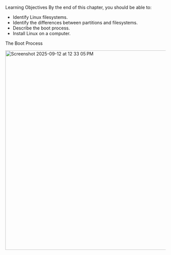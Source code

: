Learning Objectives
By the end of this chapter, you should be able to:

 - Identify Linux filesystems.
 - Identify the differences between partitions and filesystems.
 - Describe the boot process.
 - Install Linux on a computer.

The Boot Process

<img width="772" height="627" alt="Screenshot 2025-09-12 at 12 33 05 PM" src="https://github.com/user-attachments/assets/7b1f079b-51f6-45de-96fa-c9001018d1e2" />



